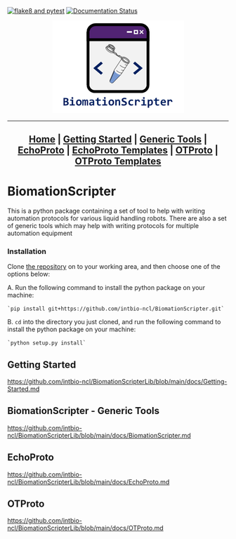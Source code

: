 [![flake8 and pytest](https://github.com/intbio-ncl/BiomationScripterLib/actions/workflows/pytest.yml/badge.svg?branch=main&event=push)](https://github.com/intbio-ncl/BiomationScripterLib/actions/workflows/pytest.yml) [![Documentation Status](https://readthedocs.org/projects/biomationscripterlib/badge/?version=latest)](https://biomationscripterlib.readthedocs.io/en/latest/?badge=latest)

<center>
<a href = "docs/index.md">
<img src="docs/wiki-images/Logo - Full Name - White BG.png" alt = "BiomationScripter Logo" width = "300"/>
</a>

---
[Home](docs/index.md) |
[Getting Started](docs/Getting-Started.md) |
[Generic Tools](docs/BiomationScripter.md) |
[EchoProto](docs/EchoProto.md) |
[EchoProto Templates](docs/EchoProto_Templates.md) |
[OTProto](docs/OTProto.md) |
[OTProto Templates](docs/OTProto_Templates.md)
---
</center>

# BiomationScripter

This is a python package containing a set of tool to help with writing automation protocols for various liquid handling robots. There are also a set of generic tools which may help with writing protocols for multiple automation equipment

### Installation

Clone [the repository](https://github.com/intbio-ncl/BiomationScripter) on to your working area, and then choose one of the options below:

A. Run the following command to install the python package on your machine:

    `pip install git+https://github.com/intbio-ncl/BiomationScripter.git`

B. `cd` into the directory you just cloned, and run the following command to install the python package on your machine:

    `python setup.py install`

## Getting Started
https://github.com/intbio-ncl/BiomationScripterLib/blob/main/docs/Getting-Started.md

## BiomationScripter - Generic Tools
https://github.com/intbio-ncl/BiomationScripterLib/blob/main/docs/BiomationScripter.md

## EchoProto
https://github.com/intbio-ncl/BiomationScripterLib/blob/main/docs/EchoProto.md

## OTProto
https://github.com/intbio-ncl/BiomationScripterLib/blob/main/docs/OTProto.md
